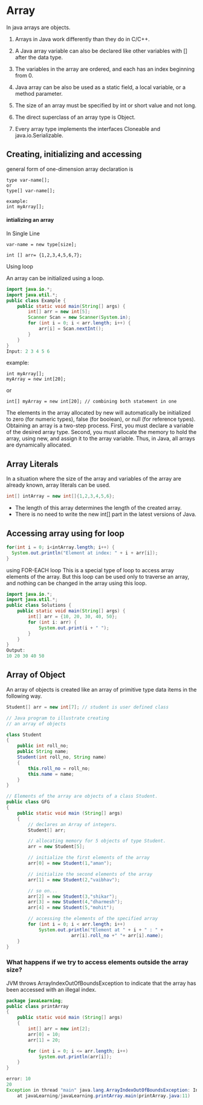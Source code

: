 # Array

In java arrays are objects.
1. Arrays in Java work differently than they do in C/C++.

2. A Java array variable can also be declared like other variables with [] after the data type.

3. The variables in the array are ordered, and each has an index beginning from 0.

4. Java array can be also be used as a static field, a local variable, or a method parameter.

5. The size of an array must be specified by int or short value and not long.

6. The direct superclass of an array type is Object.

7. Every array type implements the interfaces Cloneable and java.io.Serializable.


## Creating, initializing and accessing 

general form of one-dimension array declaration is
```
type var-name[];
or
type[] var-name[];

example:
int myArray[];
```

#### intializing an array
In Single Line 
```
var-name = new type[size];

int [] arr= {1,2,3,4,5,6,7};
```

Using loop

An array can be initialized using a loop.
```java
import java.io.*;
import java.util.*;
public class Example {
    public static void main(String[] args) {
        int[] arr = new int[5];
        Scanner Scan = new Scanner(System.in);
        for (int i = 0; i < arr.length; i++) {
            arr[i] = Scan.nextInt();
        }
    }
}
Input: 2 3 4 5 6
```

example:
```
int myArray[];
myArray = new int[20];
```
or 
```
int[] myArray = new int[20]; // combining both statement in one
```

The elements in the array allocated by new will automatically be initialized to zero (for numeric types), false (for boolean), or null (for reference types).
Obtaining an array is a two-step process. First, you must declare a variable of the desired array type. Second, you must allocate the memory to hold the array, using new, and assign it to the array variable. Thus, in Java, all arrays are dynamically allocated.

## Array Literals
In a situation where the size of the array and variables of the array are already known, array literals can be used. 

```java
int[] intArray = new int[]{1,2,3,4,5,6};
```
- The length of this array determines the length of the created array.
- There is no need to write the new int[] part in the latest versions of Java.

## Accessing array using for loop

```java
for(int i = 0; i<intArray.length; i++) {
  System.out.println("Element at index: " + i + arr[i]);
}
```

using FOR-EACH loop
This is a special type of loop to access array elements of the array. But this loop can be used only to traverse an array, and nothing can be changed in the array using this loop.

```java
import java.io.*;
import java.util.*;
public class Solutions {
    public static void main(String[] args) {
        int[] arr = {10, 20, 30, 40, 50};
        for (int i: arr) {
            System.out.print(i + " ");
        }
    }
}
Output: 
10 20 30 40 50
```

## Array of Object

An array of objects is created like an array of primitive type data items in the following way. 
```java
Student[] arr = new int[7]; // student is user defined class
```

```java
// Java program to illustrate creating
// an array of objects

class Student
{
	public int roll_no;
	public String name;
	Student(int roll_no, String name)
	{
		this.roll_no = roll_no;
		this.name = name;
	}
}

// Elements of the array are objects of a class Student.
public class GFG
{
	public static void main (String[] args)
	{
		// declares an Array of integers.
		Student[] arr;

		// allocating memory for 5 objects of type Student.
		arr = new Student[5];

		// initialize the first elements of the array
		arr[0] = new Student(1,"aman");

		// initialize the second elements of the array
		arr[1] = new Student(2,"vaibhav");

		// so on...
		arr[2] = new Student(3,"shikar");
		arr[3] = new Student(4,"dharmesh");
		arr[4] = new Student(5,"mohit");

		// accessing the elements of the specified array
		for (int i = 0; i < arr.length; i++)
			System.out.println("Element at " + i + " : " +
						arr[i].roll_no +" "+ arr[i].name);
	}
}
```

### What happens if we try to access elements outside the array size?
JVM throws ArrayIndexOutOfBoundsException to indicate that the array has been accessed with an illegal index. 

```java
package javaLearning;
public class printArray
{
	public static void main (String[] args)
	{
		int[] arr = new int[2];
		arr[0] = 10;
		arr[1] = 20;

		for (int i = 0; i <= arr.length; i++)
			System.out.println(arr[i]);
	}
}

error: 10
20
Exception in thread "main" java.lang.ArrayIndexOutOfBoundsException: Index 2 out of bounds for length 2
	at javaLearning/javaLearning.printArray.main(printArray.java:11)
```
